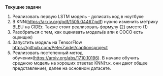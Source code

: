 **Текущие задачи** </b> 
1) Реализовать первую LSTM модель - дописать код в ноутбуке</b>
2) В KNN(https://arxiv.org/pdf/1505.04467.pdf) нужно изменить метрику BLEU на CIDEr. Также стоит реализовать формулу (2) вместо (1)</b>
4) Разобраться с тем, как оценивать модель(в апи к COCO есть оценщик)</b>
5) Запустить модель на TensorFlow https://github.com/PeterZaidel/captionsproject</b>
6) Реализовать постепенный метод обучения(https://arxiv.org/abs/1710.10196). В начале обучить среднюю модель на хороших ответах KNN(т.к. они дают общее представление), далее на основном датасете.</b>
